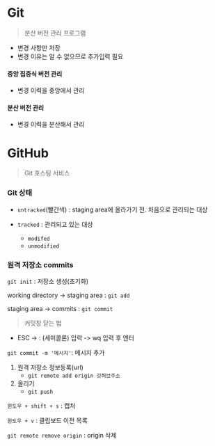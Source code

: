 # Git

> 분산 버전 관리 프로그램

- 변경 사항만 저장
- 변경 이유는 알 수 없으므로 추가입력 필요



#### 중앙 집중식 버전 관리

- 변경 이력을 중앙에서 관리



#### 분산 버전 관리

- 변경 이력을 분산해서 관리





# GitHub

> Git 호스팅 서비스



### Git 상태

- `untracked`(빨간색) : staging area에 올라가기 전. 처음으로 관리되는 대상

- `tracked` : 관리되고 있는 대상
  - `modifed`
  - `unmodified`



### 원격 저장소 commits

`git init` : 저장소 생성(초기화)

working directory -> staging area : `git add`

staging area -> commits : `git commit`

> 커밋창 닫는 법

- ESC -> : (세미콜론) 입력 -> wq 입력 후 엔터

`git commit -m '메시지'`: 메시지 추가



1. 원격 저장소 정보등록(url)
   - `git remote add origin 깃허브주소`
2. 올리기
   - `git push`



`윈도우 + shift + s` : 캡처

`윈도우 + v` : 클립보드 이전 목록

`git remote remove origin` : origin 삭제

